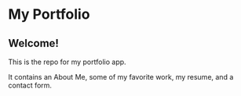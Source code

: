# My Portfolio
## Welcome!
This is the repo for my portfolio app. 

It contains an About Me, some of my favorite work, my resume, and a contact form. 
